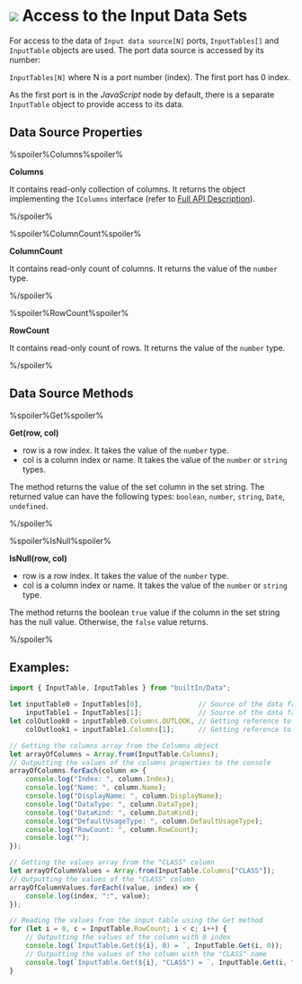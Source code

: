 # ![](../../../images/icons/components/javascript_default.svg) Access to the Input Data Sets

For access to the data of `Input data source[N]` ports, `InputTables[]` and `InputTable` objects are used. The port data source is accessed by its number:

`InputTables[N]` where N is a port number (index). The first port has 0 index.

As the first port is in the *JavaScript* node by default, there is a separate `InputTable` object to provide access to its data.

## Data Source Properties

%spoiler%Columns%spoiler%

**Columns**

It contains read-only collection of columns. It returns the object implementing the `IColumns` interface (refer to [Full API Description](./api-description.md)).

%/spoiler%

%spoiler%ColumnCount%spoiler%

**ColumnCount**

It contains read-only count of columns.  It returns the value of the `number` type.

%/spoiler%

%spoiler%RowCount%spoiler%

**RowCount**

It contains read-only count of rows. It returns the value of the `number` type.

%/spoiler%

## Data Source Methods

%spoiler%Get%spoiler%

**Get(row, col)**

- row is a row index. It takes the value of the `number` type.
- col is a column index or name. It takes the value of the `number` or `string` types.

The method returns the value of the set column in the set string. The returned value can have the following types: `boolean`, `number`, `string`, `Date`, `undefined`.

%/spoiler%

%spoiler%IsNull%spoiler%

**IsNull(row, col)**

- row is a row index. It takes the value of the `number` type.
- col is a column index or name. It takes the value of the `number` or `string` type.

The method returns the boolean `true` value if the column in the set string has the null value. Otherwise, the `false` value returns.

%/spoiler%

## Examples:

```javascript
import { InputTable, InputTables } from "builtIn/Data";

let inputTable0 = InputTables[0],              // Source of the data from port No 1
    inputTable1 = InputTables[1];              // Source of the data from port No 2
let colOutlook0 = inputTable0.Columns.OUTLOOK, // Getting reference to the column by name
    colOutlook1 = inputTable1.Columns[1];      // Getting reference to the column by index

// Getting the columns array from the Columns object
let arrayOfColumns = Array.from(InputTable.Columns);
// Outputting the values of the columns properties to the console
arrayOfColumns.forEach(column => {
    console.log("Index: ", column.Index);
    console.log("Name: ", column.Name);
    console.log("DisplayName: ", column.DisplayName);
    console.log("DataType: ", column.DataType);
    console.log("DataKind: ", column.DataKind);
    console.log("DefaultUsageType: ", column.DefaultUsageType);
    console.log("RowCount: ", column.RowCount);
    console.log("");
});

// Getting the values array from the "CLASS" column
let arrayOfColumnValues = Array.from(InputTable.Columns["CLASS"]);
// Outputting the values of the "CLASS" column
arrayOfColumnValues.forEach((value, index) => {
    console.log(index, ":", value);
});

// Reading the values from the input table using the Get method
for (let i = 0, с = InputTable.RowCount; i < с; i++) {
    // Outputting the values of the column with 0 index
    console.log(`InputTable.Get(${i}, 0) = `, InputTable.Get(i, 0));
    // Outputting the values of the column with the "CLASS" name
    console.log(`InputTable.Get(${i}, "CLASS") = `, InputTable.Get(i, "CLASS"));
}

```

